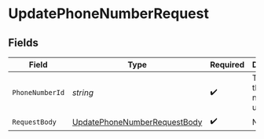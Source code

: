 # UpdatePhoneNumberRequest


## Fields

| Field                                                                                   | Type                                                                                    | Required                                                                                | Description                                                                             | Example                                                                                 |
| --------------------------------------------------------------------------------------- | --------------------------------------------------------------------------------------- | --------------------------------------------------------------------------------------- | --------------------------------------------------------------------------------------- | --------------------------------------------------------------------------------------- |
| `PhoneNumberId`                                                                         | *string*                                                                                | :heavy_check_mark:                                                                      | The ID of the phone number to update                                                    | phone_12345                                                                             |
| `RequestBody`                                                                           | [UpdatePhoneNumberRequestBody](../../Models/Operations/UpdatePhoneNumberRequestBody.md) | :heavy_check_mark:                                                                      | N/A                                                                                     |                                                                                         |
